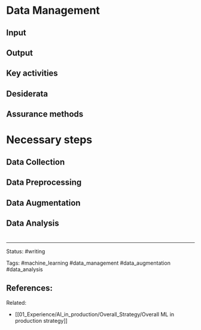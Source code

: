 # Data Management

## Input

## Output

## Key activities

## Desiderata

## Assurance methods

# Necessary steps

## Data Collection

## Data Preprocessing

## Data Augmentation

## Data Analysis



# 

---
Status: #writing

Tags: #machine_learning #data_management #data_augmentation  #data_analysis

References:
- 

Related:
- [[01_Experience/AI_in_production/Overall_Strategy/Overall ML in  production strategy]]
